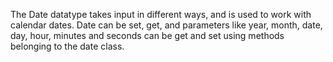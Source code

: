 The Date datatype takes input in different ways, and is used to work with calendar dates.
Date can be set, get, and parameters like year, month, date, day, hour, minutes and seconds can be get and set using methods belonging to the date class.